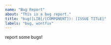 ```yaml
---
name: "Bug Report"
about: "This is a bug report."
title: "bug([LIB]/[COMPONENT]): [ISSUE TITLE]"
labels: "bug, wontfix"
---
```

report some bugs!
